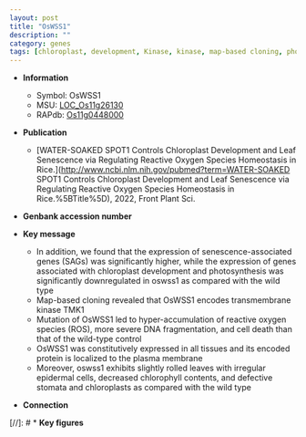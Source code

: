 ```yaml
---
layout: post
title: "OsWSS1"
description: ""
category: genes
tags: [chloroplast, development, Kinase, kinase, map-based cloning, photosynthesis, cell death, chloroplast development, plasma membrane, chlorophyll, chlorophyll content, reactive oxygen species, stomata]
---
```


* **Information**  
    + Symbol: OsWSS1  
    + MSU: [LOC_Os11g26130](http://rice.uga.edu/cgi-bin/ORF_infopage.cgi?orf=LOC_Os11g26130)  
    + RAPdb: [Os11g0448000](https://rapdb.dna.affrc.go.jp/locus/?name=Os11g0448000)  

* **Publication**  
    + [WATER-SOAKED SPOT1 Controls Chloroplast Development and Leaf Senescence via Regulating Reactive Oxygen Species Homeostasis in Rice.](http://www.ncbi.nlm.nih.gov/pubmed?term=WATER-SOAKED SPOT1 Controls Chloroplast Development and Leaf Senescence via Regulating Reactive Oxygen Species Homeostasis in Rice.%5BTitle%5D), 2022, Front Plant Sci.

* **Genbank accession number**  

* **Key message**  
    + In addition, we found that the expression of senescence-associated genes (SAGs) was significantly higher, while the expression of genes associated with chloroplast development and photosynthesis was significantly downregulated in oswss1 as compared with the wild type
    + Map-based cloning revealed that OsWSS1 encodes transmembrane kinase TMK1
    + Mutation of OsWSS1 led to hyper-accumulation of reactive oxygen species (ROS), more severe DNA fragmentation, and cell death than that of the wild-type control
    + OsWSS1 was constitutively expressed in all tissues and its encoded protein is localized to the plasma membrane
    + Moreover, oswss1 exhibits slightly rolled leaves with irregular epidermal cells, decreased chlorophyll contents, and defective stomata and chloroplasts as compared with the wild type

* **Connection**  

[//]: # * **Key figures**  


